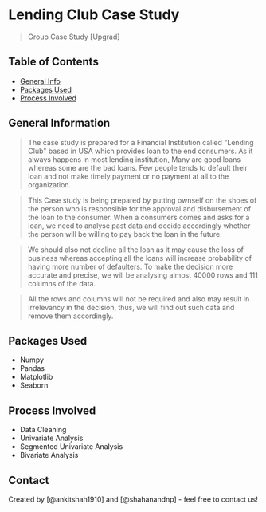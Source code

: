 # Lending Club Case Study

> Group Case Study [Upgrad]

## Table of Contents

- [General Info](#general-information)
- [Packages Used](#packages-used)
- [Process Involved](#process-involved)

## General Information

> The case study is prepared for a Financial Institution called "Lending Club" based in USA which provides loan to the end consumers. As it always happens in most lending institution, Many are good loans whereas some are the bad loans. Few people tends to default their loan and not make timely payment or no payment at all to the organization.

> This Case study is being prepared by putting ownself on the shoes of the person who is responsible for the approval and disbursement of the loan to the consumer. When a consumers comes and asks for a loan, we need to analyse past data and decide accordingly whether the person will be willing to pay back the loan in the future.

> We should also not decline all the loan as it may cause the loss of business whereas accepting all the loans will increase probability of having more number of defaulters. To make the decision more accurate and precise, we will be analysing almost 40000 rows and 111 columns of the data.

> All the rows and columns will not be required and also may result in irrelevancy in the decision, thus, we will find out such data and remove them accordingly.

## Packages Used

- Numpy
- Pandas
- Matplotlib
- Seaborn

## Process Involved

- Data Cleaning
- Univariate Analysis
- Segmented Univariate Analysis
- Bivariate Analysis

## Contact

Created by [@ankitshah1910] and [@shahanandnp] - feel free to contact us!
